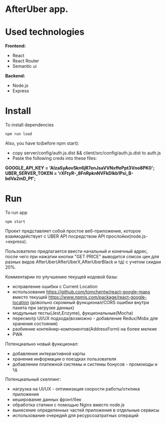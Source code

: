# AfterUber app.

# Used technologies

 **Frontend:**
* React
* React Router
* Semantic ui

 **Backend:**
* Node.js
* Express

# Install

To install dependencies

```shell
npm run load
```

Also, you have to(before npm start):
- copy server/config/auth.js.dist && client/src/config/auth.js.dist to auth.js
- Paste the following creds into these files:

 **GOOGLE_API_KEY = 'AIzaSyAovSkn6jR7enJsaVVNxffePpt3Vno8PK0';**
 **UBER_SERVER_TOKEN = 'rXFtyR-_8FnRpknNVFkDlkb1Psi_B-bdVa2mD_Pf';**
 
# Run

To run app

```shell
npm start
```
 
Проект представляет собой простое веб-приложение, которое взаимодействует с
UBER API посредством API прослойки(node.js->express).

Пользователю предлагается ввести начальный и конечный адрес, после чего при нажатии кнопки "GET PRICE"
выводится список цен для разных видов AfterUber(AfterUberX,AfterUberBlack и тд) с учетом скидки 20%.



Комментарии по улучшению текущей кодовой базы:
- исправление ошибки с Current Location
- использование https://github.com/tomchentw/react-google-maps вместо текущей 
https://www.npmjs.com/package/react-google-location (довольно скромный функционал/CORS ошибки внутри пакета при загрузке данных)
- модульные тесты(Jest,Enzyme), фукциональные(Mocha)
- пересмотр UI/UX подхода(возможно - добавление Redux/Mobx для хранения состояния)
- разбиение контейнер-компонентов(AddressForm) на более мелкие
- PWA

Потенциально новый функционал:
- добавление интерактивной карты
- хранение информации о поездках пользователя
- добавление платежной системы и системы бонусов - промокоды и тд

Потенциальный скеллинг:
- нагрузка на UI/UX - оптимизация скорости работы/отклика приложения
- кеширование данных фронт/бек
- обработка статики c помощью Nginx вместо node.js
- вынесение определенных частей приложения в отдельные сервисы
- использование очередей для ресурсозатратных операций 

